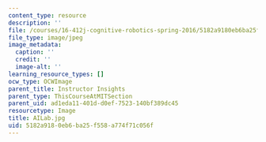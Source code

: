 ```yaml
---
content_type: resource
description: ''
file: /courses/16-412j-cognitive-robotics-spring-2016/5182a9180eb6ba25f558a774f71c056f_AILab.jpg
file_type: image/jpeg
image_metadata:
  caption: ''
  credit: ''
  image-alt: ''
learning_resource_types: []
ocw_type: OCWImage
parent_title: Instructor Insights
parent_type: ThisCourseAtMITSection
parent_uid: ad1eda11-401d-d0ef-7523-140bf389dc45
resourcetype: Image
title: AILab.jpg
uid: 5182a918-0eb6-ba25-f558-a774f71c056f
---
```

